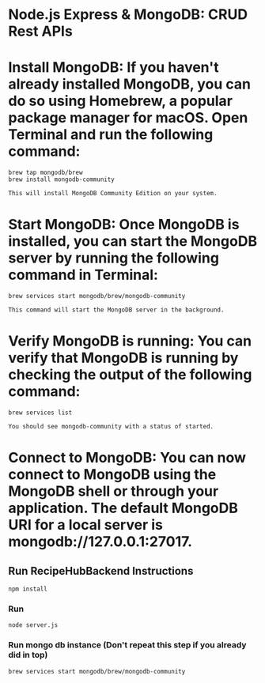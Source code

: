 # Node.js Express & MongoDB: CRUD Rest APIs

# Install MongoDB: If you haven't already installed MongoDB, you can do so using Homebrew, a popular package manager for macOS. Open Terminal and run the following command:
```
brew tap mongodb/brew
brew install mongodb-community

This will install MongoDB Community Edition on your system.
```

# Start MongoDB: Once MongoDB is installed, you can start the MongoDB server by running the following command in Terminal:
```
brew services start mongodb/brew/mongodb-community

This command will start the MongoDB server in the background.
```

# Verify MongoDB is running: You can verify that MongoDB is running by checking the output of the following command:
```
brew services list

You should see mongodb-community with a status of started.
```

# Connect to MongoDB: You can now connect to MongoDB using the MongoDB shell or through your application. The default MongoDB URI for a local server is mongodb://127.0.0.1:27017.

## Run RecipeHubBackend Instructions
```
npm install
```

### Run
```
node server.js
```
### Run mongo db instance (Don't repeat this step if you already did in top)
```
brew services start mongodb/brew/mongodb-community